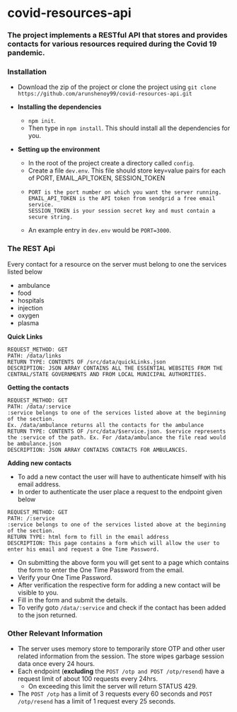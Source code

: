 # covid-resources-api
### The project implements a RESTful API that stores and provides contacts for various resources required during the Covid 19 pandemic. ###

### Installation ###

* Download the zip of the project or clone the project using
  `git clone https://github.com/arunshenoy99/covid-resources-api.git`
* **Installing the dependencies** 
  * `npm init`.
  * Then type in 
  `npm install`.
  This should install all the dependencies for you.

* **Setting up the environment**
  * In the root of the project create a directory called `config`.
  * Create a file `dev.env`. This file should store key=value pairs for each of PORT, EMAIL_API_TOKEN, SESSION_TOKEN
  * ```
    PORT is the port number on which you want the server running.
    EMAIL_API_TOKEN is the API token from sendgrid a free email service.
    SESSION_TOKEN is your session secret key and must contain a secure string.
    ```
  * An example entry in `dev.env` would be `PORT=3000`.

### The REST Api ###

Every contact for a resource on the server must belong to one the services listed below
* ambulance
* food
* hospitals
* injection
* oxygen
* plasma

**Quick Links**
  ```
  REQUEST_METHOD: GET
  PATH: /data/links
  RETURN TYPE: CONTENTS OF /src/data/quickLinks.json
  DESCRIPTION: JSON ARRAY CONTAINS ALL THE ESSENTIAL WEBSITES FROM THE CENTRAL/STATE GOVERNMENTS AND FROM LOCAL MUNICIPAL AUTHORITIES.
  ```
**Getting the contacts**
  ```
  REQUEST_METHOD: GET
  PATH: /data/:service
  :service belongs to one of the services listed above at the beginning of the section.
  Ex. /data/ambulance returns all the contacts for the ambulance
  RETURN TYPE: CONTENTS OF /src/data/$service.json. $service represents the :service of the path. Ex. For /data/ambulance the file read would be ambulance.json
  DESCRIPTION: JSON ARRAY CONTAINS CONTACTS FOR AMBULANCES.
  ```
 **Adding new contacts**
 * To add a new contact the user will have to authenticate himself with his email address.
 * In order to authenticate the user place a request to the endpoint given below
  ```
  REQUEST_METHOD: GET
  PATH: /:service
  :service belongs to one of the services listed above at the beginning of the section.
  RETURN TYPE: html form to fill in the email address
  DESCRIPTION: This page contains a form which will allow the user to enter his email and request a One Time Password.
  ```
 * On submitting the above form you will get sent to a page which contains the form to enter the One Time Password from the email.
 * Verify your One Time Password.
 * After verification the respective form for adding a new contact will be visible to you.
 * Fill in the form and submit the details.
 * To verify goto `/data/:service` and check if the contact has been added to the json returned.
### Other Relevant Information ###
* The server uses memory store to temporarily store OTP and other user related information from the session. The store wipes garbage session data once every 24 hours.
* Each endpoint (**excluding** the `POST /otp and POST /otp/resend`) have a request limit of about 100 requests every 24hrs.
  * On exceeding this limit the server will return STATUS 429.
* The `POST /otp` has a limit of 3 requests every 60 seconds and `POST /otp/resend` has a limit of 1 request every 25 seconds.
